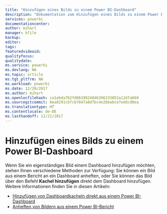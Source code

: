 ```yaml
---
title: "Hinzufügen eines Bilds zu einem Power BI-Dashboard"
description: "Dokumentation zum Hinzufügen eines Bilds zu einem Power BI-Dashboard"
services: powerbi
documentationcenter: 
author: mihart
manager: kfile
backup: 
editor: 
tags: 
featuredvideoid: 
qualityfocus: 
qualitydate: 
ms.service: powerbi
ms.devlang: NA
ms.topic: article
ms.tgt_pltfrm: NA
ms.workload: powerbi
ms.date: 12/20/2017
ms.author: mihart
ms.openlocfilehash: ca1ebda762fd86198248d6396233052a12dfa669
ms.sourcegitcommit: 6ea8291cbfcb7847a8d7bc4e2b6abce7eddcd0ea
ms.translationtype: HT
ms.contentlocale: de-DE
ms.lasthandoff: 12/21/2017
---
```

# <a name="add-an-image-to-a-power-bi-dashboard"></a>Hinzufügen eines Bilds zu einem Power BI-Dashboard
Wenn Sie ein eigenständiges Bild einem Dashboard hinzufügen möchten, stehen Ihnen verschiedene Methoden zur Verfügung: Sie können ein Bild aus einem Bericht an ein Dashboard anheften, oder Sie können das Bild über den Befehl **Kachel hinzufügen** direkt dem Dashboard hinzufügen.  Weitere Informationen finden Sie in diesen Artikeln:

* [Hinzufügen von Dashboardkacheln direkt aus einem Power BI-Dashboard](service-dashboard-add-widget.md)
* [Anheften von Bildern aus einem Power BI-Bericht](service-dashboard-pin-tile-from-report.md)

